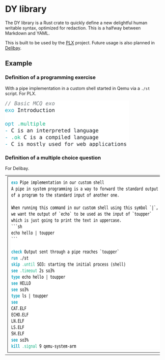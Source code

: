 # DY library

The DY library is a Rust crate to quickly define a new delightful human writable syntax, optimized for redaction. This is a halfway between Markdown and YAML.

This is built to be used by the [PLX](https://github.com/samuelroland/plx) project. Future usage is also planned in [Delibay](https://samuelroland.github.io/mvp).

## Example

<!-- // TODO fix with new examples here ? -->

### Definition of a programming exercise
With a pipe implementation in a custom shell started in Qemu via a `./st` script. For PLX.

<img src="https://raw.githubusercontent.com/samuelroland/tb-docs/6320bc2f87f28a4e0aaacd65f5dcfcdfa4288e5a/report/imgs/mcq.svg" height="150" />


### Definition of a multiple choice question
For Delibay.

<table><tr><td>
<img style="border: 2px gray solid; padding: 10px;" src="https://raw.githubusercontent.com/samuelroland/tb-docs/6320bc2f87f28a4e0aaacd65f5dcfcdfa4288e5a/report/sources/plx-dy-all.svg" height="550" />
</td></tr></table>
